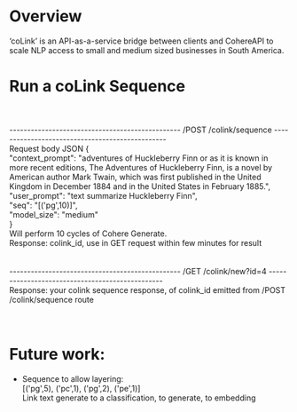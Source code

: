 # Overview

‘coLink’ is an API-as-a-service bridge between clients and CohereAPI to scale NLP access to small and medium sized businesses in South America.
</br>


# Run a coLink Sequence

</br>
</br>
------------------------------------------------
/POST /colink/sequence
------------------------------------------------</br>
Request body JSON {</br>
    "context_prompt": "adventures of Huckleberry Finn or as it is known in more recent editions, The Adventures of Huckleberry Finn, is a novel by American author Mark Twain, which was first published in the United Kingdom in December 1884 and in the United States in February 1885.",</br>
    "user_prompt": "text summarize Huckleberry Finn",</br>
    "seq": "[('pg',10)]",</br>
    "model_size": "medium"</br>
}</br>
Will perform 10 cycles of Cohere Generate.
</br>
Response: colink_id, use in GET request within few minutes for result
</br>
</br>
</br>
------------------------------------------------
/GET /colink/new?id=4
------------------------------------------------</br>
Response: your colink sequence response, of colink_id emitted from /POST /colink/sequence route
</br>
</br>
</br>



# Future work:
  - Sequence to allow layering:</br>
      [('pg',5), ('pc',1), ('pg',2), ('pe',1)]</br>
      Link text generate to a classification, to generate, to embedding

